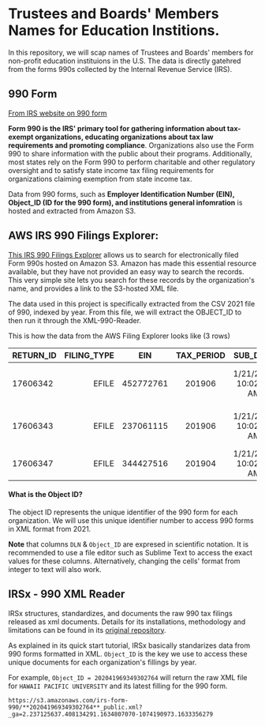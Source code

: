 # Trustees and Boards' Members Names for Education Institions. 
 
In this repository, we will scap names of Trustees and Boards' members for non-profit education instituions in the U.S. The data is directly gatehred from the forms 990s collected by the Internal Revenue Service (IRS).  

## 990 Form
[From IRS website on 990 form]

**__Form 990 is the IRS' primary tool for gathering information about tax-exempt organizations, educating organizations about tax law requirements and promoting compliance__**. Organizations also use the Form 990 to share information with the public about their programs. Additionally, most states rely on the Form 990 to perform charitable and other regulatory oversight and to satisfy state income tax filing requirements for organizations claiming exemption from state income tax.


Data from 990 forms, such as **Employer Identification Number (EIN), Object_ID (ID for the 990 form), and institutions general infomration** is hosted and extracted from Amazon S3. 

## AWS IRS 990 Filings Explorer:
[This IRS 990 Filings Explorer] allows us to search for electronically filed Form 990s hosted on Amazon S3. Amazon has made this essential resource available, but they have not provided an easy way to search the records. This very simple site lets you search for these records by the organization's name, and provides a link to the S3-hosted XML file.

The data used in this project is specifically extracted from the CSV 2021 file of 990, indexed by year. From this file, we will extract the OBJECT_ID to then run it through the XML-990-Reader.

This is how the data from the AWS Filing Explorer looks like (3 rows)

| RETURN_ID   | FILING_TYPE   | EIN   | TAX_PERIOD   | SUB_DATE   | TAXPAYER_NAME   | RETURN_TYPE   | DLN   | OBJECT_ID   | 
| ------------- | -------------: |:-------------: | :-------------: | :-------------: | :-------------: | -------------: | ------------- | ------------- |
|17606342      | EFILE   | 452772761    | 201906   | 1/21/2021 10:02:51 AM   | CAMDENS CHARTER SCHOOL NETWORK INC   | 990   | 9.349307e+13   | 2.020107e+17
|17606343      | EFILE   | 237061115    | 201906   | 1/21/2021 10:02:51 AM   | JACKSON STATE UNIVERSITY DEVELOPMENT FOUNDATION INC   | 990   | 9.349307e+13   | 2.020107e+17
|17606347      | EFILE   | 344427516    | 201904   | 1/21/2021 10:02:52 AM   | TIFFIN UNIVERSITY   | 990   | 9.349307e+13   | 2.020107e+17


#### What is the Object ID?

The object ID represents the unique identifier of the 990 form for each organization. We will use this unique identifier number to access 990 forms in XML format from 2021.

**Note** that columns `DLN` & `Object_ID` are expresed in scientific notation. It is recommended to use a file editor such as Sublime Text to access the exact values for these columns.
Alternatively, changing the cells' format from integer to text will also work. 

## IRSx - 990 XML Reader

IRSx structures, standardizes, and documents the raw 990 tax filings released as xml documents. 
Details for its installations, methodology and limitations can be found in its [original repository].



As explained in its quick start tutorial, IRSx basically standarizes data from 990 forms formatted in XML. `Object_ID` is the key we use to access these unique documents for each organization's fillings by year. 

For example, `Object_ID = 202041969349302764` will return the raw XML file for `HAWAII PACIFIC UNIVERSITY` and its latest filling for the 990 form. 


`https://s3.amazonaws.com/irs-form-990/**202041969349302764**_public.xml?_ga=2.237125637.408134291.1634807070-1074190973.1633356279`




[This IRS 990 Filings Explorer]:http://irs-990-explorer.chrisgherbert.com/#aws-index-files
[From IRS website on 990 form]:https://www.irs.gov/charities-non-profits/form-990-resources-and-tools
[original repository]:  https://github.com/jsfenfen/990-xml-reader

